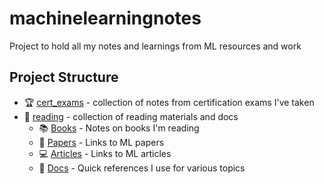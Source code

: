 # machinelearningnotes

Project to hold all my notes and learnings from ML resources and work

## Project Structure

- :trophy: [cert_exams](./cert_exams) - collection of notes from certification exams I've taken
- :book: [reading](./reading) - collection of reading materials and docs
  - :books: [Books](./reading/books) - Notes on books I'm reading
  - :pencil: [Papers](./reading/papers.md) - Links to ML papers
  - :computer: [Articles](./reading/articles.md) - Links to ML articles  
  - :floppy_disk: [Docs](./reading/docs) - Quick references I use for various topics
